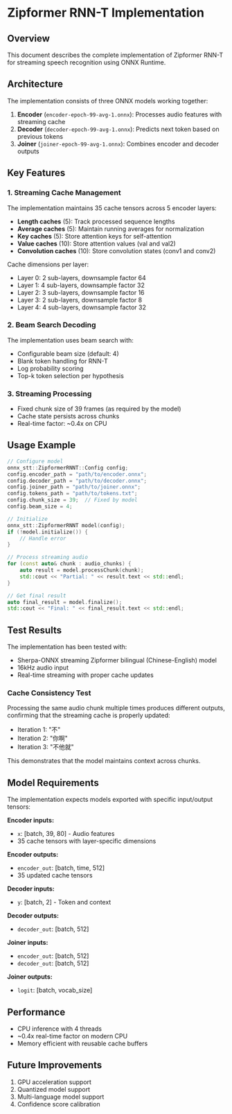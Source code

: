 # Zipformer RNN-T Implementation

## Overview

This document describes the complete implementation of Zipformer RNN-T for streaming speech recognition using ONNX Runtime.

## Architecture

The implementation consists of three ONNX models working together:

1. **Encoder** (`encoder-epoch-99-avg-1.onnx`): Processes audio features with streaming cache
2. **Decoder** (`decoder-epoch-99-avg-1.onnx`): Predicts next token based on previous tokens
3. **Joiner** (`joiner-epoch-99-avg-1.onnx`): Combines encoder and decoder outputs

## Key Features

### 1. Streaming Cache Management

The implementation maintains 35 cache tensors across 5 encoder layers:

- **Length caches** (5): Track processed sequence lengths
- **Average caches** (5): Maintain running averages for normalization
- **Key caches** (5): Store attention keys for self-attention
- **Value caches** (10): Store attention values (val and val2)
- **Convolution caches** (10): Store convolution states (conv1 and conv2)

Cache dimensions per layer:
- Layer 0: 2 sub-layers, downsample factor 64
- Layer 1: 4 sub-layers, downsample factor 32
- Layer 2: 3 sub-layers, downsample factor 16
- Layer 3: 2 sub-layers, downsample factor 8
- Layer 4: 4 sub-layers, downsample factor 32

### 2. Beam Search Decoding

The implementation uses beam search with:
- Configurable beam size (default: 4)
- Blank token handling for RNN-T
- Log probability scoring
- Top-k token selection per hypothesis

### 3. Streaming Processing

- Fixed chunk size of 39 frames (as required by the model)
- Cache state persists across chunks
- Real-time factor: ~0.4x on CPU

## Usage Example

```cpp
// Configure model
onnx_stt::ZipformerRNNT::Config config;
config.encoder_path = "path/to/encoder.onnx";
config.decoder_path = "path/to/decoder.onnx";
config.joiner_path = "path/to/joiner.onnx";
config.tokens_path = "path/to/tokens.txt";
config.chunk_size = 39;  // Fixed by model
config.beam_size = 4;

// Initialize
onnx_stt::ZipformerRNNT model(config);
if (!model.initialize()) {
    // Handle error
}

// Process streaming audio
for (const auto& chunk : audio_chunks) {
    auto result = model.processChunk(chunk);
    std::cout << "Partial: " << result.text << std::endl;
}

// Get final result
auto final_result = model.finalize();
std::cout << "Final: " << final_result.text << std::endl;
```

## Test Results

The implementation has been tested with:
- Sherpa-ONNX streaming Zipformer bilingual (Chinese-English) model
- 16kHz audio input
- Real-time streaming with proper cache updates

### Cache Consistency Test

Processing the same audio chunk multiple times produces different outputs, confirming that the streaming cache is properly updated:
- Iteration 1: "不" 
- Iteration 2: "你啊"
- Iteration 3: "不他就"

This demonstrates that the model maintains context across chunks.

## Model Requirements

The implementation expects models exported with specific input/output tensors:

**Encoder inputs:**
- `x`: [batch, 39, 80] - Audio features
- 35 cache tensors with layer-specific dimensions

**Encoder outputs:**
- `encoder_out`: [batch, time, 512]
- 35 updated cache tensors

**Decoder inputs:**
- `y`: [batch, 2] - Token and context

**Decoder outputs:**
- `decoder_out`: [batch, 512]

**Joiner inputs:**
- `encoder_out`: [batch, 512]
- `decoder_out`: [batch, 512]

**Joiner outputs:**
- `logit`: [batch, vocab_size]

## Performance

- CPU inference with 4 threads
- ~0.4x real-time factor on modern CPU
- Memory efficient with reusable cache buffers

## Future Improvements

1. GPU acceleration support
2. Quantized model support
3. Multi-language model support
4. Confidence score calibration